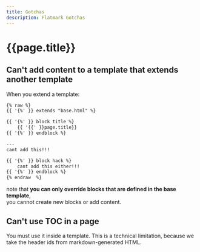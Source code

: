 ```yaml
---
title: Gotchas
description: Flatmark Gotchas
---
```


# {{page.title}}


## Can't add content to a template that extends another template
When you extend a template:
```markdown
{% raw %}
{{ '{%' }} extends "base.html" %}

{{ '{%' }} block title %}
    {{ '{{' }}page.title}}
{{ '{%' }} endblock %}

---
cant add this!!!

{{ '{%' }} block hack %}
    cant add this either!!!
{{ '{%' }} endblock %}
{% endraw  %}
```

note that **you can only override blocks that are defined in the base template**,  
you cannot create new blocks or add content.


## Can't use TOC in a page
You must use it inside a template.
This is a technical limitation, because we take the header ids from markdown-generated HTML.



